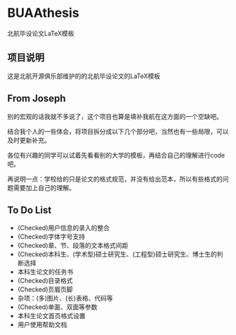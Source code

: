# BUAAthesis

北航毕设论文LaTeX模板

## 项目说明

这是北航开源俱乐部维护的的北航毕设论文的LaTeX模板

## From Joseph

别的宏观的话我就不多说了，这个项目也算是填补我航在这方面的一个空缺吧。

结合我个人的一些体会，将项目拆分成以下几个部分吧，当然也有一些局限，可以及时更新补充。

各位有兴趣的同学可以试着先看看别的大学的模板，再结合自己的理解进行code吧。

再说明一点：学校给的只是论文的格式规范，并没有给出范本，所以有些格式的问题需要加上自己的理解。

## To Do List

- (Checked)用户信息的录入的整合
- (Checked)字体字号支持
- (Checked)章、节、段落的文本格式间距
- (Checked)本科生、(学术型)硕士研究生、(工程型)硕士研究生、博士生的判断选择
- 本科生论文的任务书
- (Checked)目录格式
- (Checked)页眉页脚
- 杂项：(多)图片、(长)表格、代码等
- (Checked)单面、双面等参数
- 本科生论文首页格式设置
- 用户使用帮助文档
